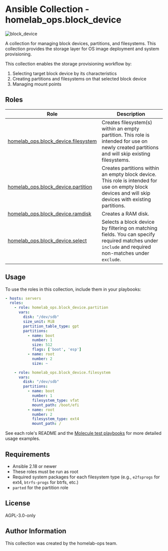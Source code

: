 # Ansible Collection - homelab_ops.block_device

![block_device](https://github.com/ppat/homelab-ops-ansible/actions/workflows/test-block_device.yaml/badge.svg)

A collection for managing block devices, partitions, and filesystems. This collection provides the storage layer for OS image deployment and system provisioning.

This collection enables the storage provisioning workflow by:

1. Selecting target block device by its characteristics
2. Creating partitions and filesystems on that selected block device
3. Managing mount points

## Roles

| Role | Description |
| --- | --- |
| [homelab_ops.block_device.filesystem](roles/filesystem/) | Creates filesystem(s) within an empty partition. This role is intended for use on newly created partitions and will skip existing filesystems. |
| [homelab_ops.block_device.partition](roles/partition/) | Creates partitions within an empty block device. This role is intended for use on empty block devices and will skip devices with existing partitions. |
| [homelab_ops.block_device.ramdisk](roles/ramdisk/) | Creates a RAM disk. |
| [homelab_ops.block_device.select](roles/select/) | Selects a block device by filtering on matching fields. You can specify required matches under `include` and required non-matches under `exclude`. |

## Usage

To use the roles in this collection, include them in your playbooks:

```yaml
- hosts: servers
  roles:
    - role: homelab_ops.block_device.partition
      vars:
        disk: "/dev/sdb"
        size_unit: MiB
        partition_table_type: gpt
        partitions:
          - name: boot
            number: 1
            size: 512
            flags: ['boot', 'esp']
          - name: root
            number: 2
            size: ~

    - role: homelab_ops.block_device.filesystem
      vars:
        disk: "/dev/sdb"
        partitions:
          - name: boot
            number: 1
            filesystem_type: vfat
            mount_path: /boot/efi
          - name: root
            number: 2
            filesystem_type: ext4
            mount_path: /
```

See each role's README and the [Molecule test playbooks](molecule/) for more detailed usage examples.

## Requirements

- Ansible 2.18 or newer
- These roles must be run as root
- Required system packages for each filesystem type (e.g., `e2fsprogs` for ext4, `btrfs-progs` for btrfs, etc.)
- `parted` for the partition role

## License

AGPL-3.0-only

## Author Information

This collection was created by the homelab-ops team.
